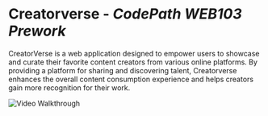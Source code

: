 # Creatorverse - *CodePath WEB103 Prework*
CreatorVerse is a web application designed to empower users to showcase and curate their favorite content creators from various online platforms.  By providing a platform for sharing and discovering talent, Creatorverse enhances the overall content consumption experience and helps creators gain more recognition for their work.

<img src='' title='Video Walkthrough' width='' alt='Video Walkthrough' />

